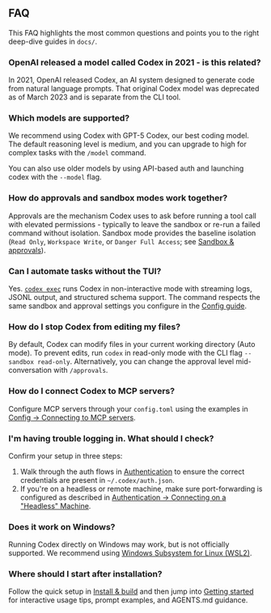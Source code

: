 ## FAQ

This FAQ highlights the most common questions and points you to the right deep-dive guides in `docs/`.

### OpenAI released a model called Codex in 2021 - is this related?

In 2021, OpenAI released Codex, an AI system designed to generate code from natural language prompts. That original Codex model was deprecated as of March 2023 and is separate from the CLI tool.

### Which models are supported?

We recommend using Codex with GPT-5 Codex, our best coding model. The default reasoning level is medium, and you can upgrade to high for complex tasks with the `/model` command.

You can also use older models by using API-based auth and launching codex with the `--model` flag.

### How do approvals and sandbox modes work together?

Approvals are the mechanism Codex uses to ask before running a tool call with elevated permissions - typically to leave the sandbox or re-run a failed command without isolation. Sandbox mode provides the baseline isolation (`Read Only`, `Workspace Write`, or `Danger Full Access`; see [Sandbox & approvals](./sandbox.md)).

### Can I automate tasks without the TUI?

Yes. [`codex exec`](./exec.md) runs Codex in non-interactive mode with streaming logs, JSONL output, and structured schema support. The command respects the same sandbox and approval settings you configure in the [Config guide](./config.md).

### How do I stop Codex from editing my files?

By default, Codex can modify files in your current working directory (Auto mode). To prevent edits, run `codex` in read-only mode with the CLI flag `--sandbox read-only`. Alternatively, you can change the approval level mid-conversation with `/approvals`.

### How do I connect Codex to MCP servers?

Configure MCP servers through your `config.toml` using the examples in [Config -> Connecting to MCP servers](./config.md#connecting-to-mcp-servers).

### I'm having trouble logging in. What should I check?

Confirm your setup in three steps:

1. Walk through the auth flows in [Authentication](./authentication.md) to ensure the correct credentials are present in `~/.codex/auth.json`.
2. If you're on a headless or remote machine, make sure port-forwarding is configured as described in [Authentication -> Connecting on a "Headless" Machine](./authentication.md#connecting-on-a-headless-machine).

### Does it work on Windows?

Running Codex directly on Windows may work, but is not officially supported. We recommend using [Windows Subsystem for Linux (WSL2)](https://learn.microsoft.com/en-us/windows/wsl/install).

### Where should I start after installation?

Follow the quick setup in [Install & build](./install.md) and then jump into [Getting started](./getting-started.md) for interactive usage tips, prompt examples, and AGENTS.md guidance.
